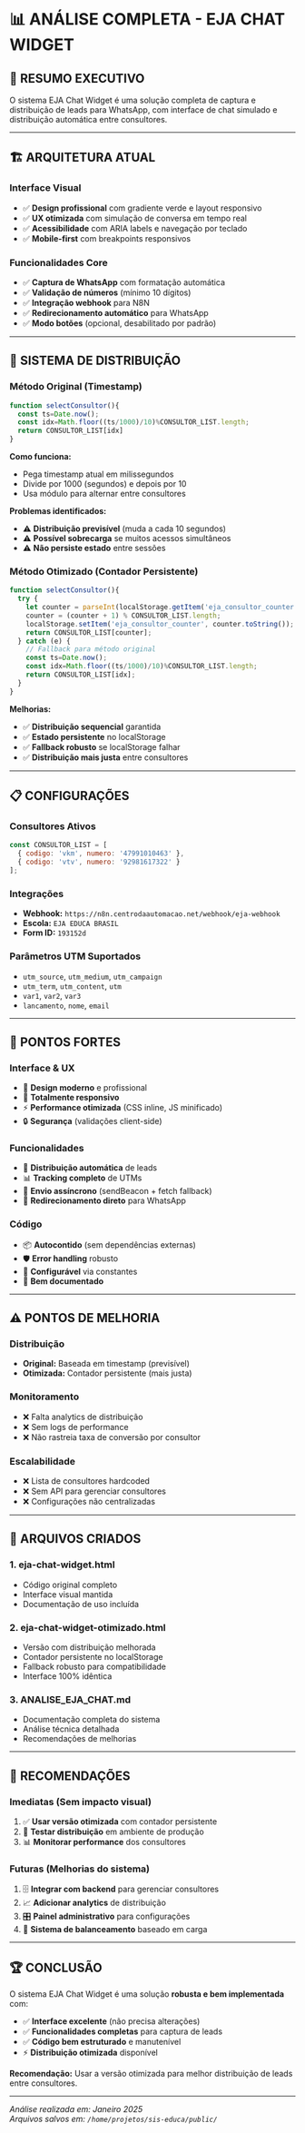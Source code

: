 # 📊 ANÁLISE COMPLETA - EJA CHAT WIDGET

## 🎯 **RESUMO EXECUTIVO**

O sistema EJA Chat Widget é uma solução completa de captura e distribuição de leads para WhatsApp, com interface de chat simulado e distribuição automática entre consultores.

---

## 🏗️ **ARQUITETURA ATUAL**

### **Interface Visual**
- ✅ **Design profissional** com gradiente verde e layout responsivo
- ✅ **UX otimizada** com simulação de conversa em tempo real
- ✅ **Acessibilidade** com ARIA labels e navegação por teclado
- ✅ **Mobile-first** com breakpoints responsivos

### **Funcionalidades Core**
- ✅ **Captura de WhatsApp** com formatação automática
- ✅ **Validação de números** (mínimo 10 dígitos)
- ✅ **Integração webhook** para N8N
- ✅ **Redirecionamento automático** para WhatsApp
- ✅ **Modo botões** (opcional, desabilitado por padrão)

---

## 🔄 **SISTEMA DE DISTRIBUIÇÃO**

### **Método Original (Timestamp)**
```javascript
function selectConsultor(){
  const ts=Date.now();
  const idx=Math.floor((ts/1000)/10)%CONSULTOR_LIST.length;
  return CONSULTOR_LIST[idx]
}
```

**Como funciona:**
- Pega timestamp atual em milissegundos
- Divide por 1000 (segundos) e depois por 10
- Usa módulo para alternar entre consultores

**Problemas identificados:**
- ⚠️ **Distribuição previsível** (muda a cada 10 segundos)
- ⚠️ **Possível sobrecarga** se muitos acessos simultâneos
- ⚠️ **Não persiste estado** entre sessões

### **Método Otimizado (Contador Persistente)**
```javascript
function selectConsultor(){
  try {
    let counter = parseInt(localStorage.getItem('eja_consultor_counter') || '0');
    counter = (counter + 1) % CONSULTOR_LIST.length;
    localStorage.setItem('eja_consultor_counter', counter.toString());
    return CONSULTOR_LIST[counter];
  } catch (e) {
    // Fallback para método original
    const ts=Date.now();
    const idx=Math.floor((ts/1000)/10)%CONSULTOR_LIST.length;
    return CONSULTOR_LIST[idx];
  }
}
```

**Melhorias:**
- ✅ **Distribuição sequencial** garantida
- ✅ **Estado persistente** no localStorage
- ✅ **Fallback robusto** se localStorage falhar
- ✅ **Distribuição mais justa** entre consultores

---

## 📋 **CONFIGURAÇÕES**

### **Consultores Ativos**
```javascript
const CONSULTOR_LIST = [
  { codigo: 'vkm', numero: '47991010463' },
  { codigo: 'vtv', numero: '92981617322' }
];
```

### **Integrações**
- **Webhook:** `https://n8n.centrodaautomacao.net/webhook/eja-webhook`
- **Escola:** `EJA EDUCA BRASIL`
- **Form ID:** `193152d`

### **Parâmetros UTM Suportados**
- `utm_source`, `utm_medium`, `utm_campaign`
- `utm_term`, `utm_content`, `utm`
- `var1`, `var2`, `var3`
- `lancamento`, `nome`, `email`

---

## 🚀 **PONTOS FORTES**

### **Interface & UX**
- 🎨 **Design moderno** e profissional
- 📱 **Totalmente responsivo**
- ⚡ **Performance otimizada** (CSS inline, JS minificado)
- 🔒 **Segurança** (validações client-side)

### **Funcionalidades**
- 🔄 **Distribuição automática** de leads
- 📊 **Tracking completo** de UTMs
- 🚀 **Envio assíncrono** (sendBeacon + fetch fallback)
- 🎯 **Redirecionamento direto** para WhatsApp

### **Código**
- 📦 **Autocontido** (sem dependências externas)
- 🛡️ **Error handling** robusto
- 🔧 **Configurável** via constantes
- 📝 **Bem documentado**

---

## ⚠️ **PONTOS DE MELHORIA**

### **Distribuição**
- **Original:** Baseada em timestamp (previsível)
- **Otimizada:** Contador persistente (mais justa)

### **Monitoramento**
- ❌ Falta analytics de distribuição
- ❌ Sem logs de performance
- ❌ Não rastreia taxa de conversão por consultor

### **Escalabilidade**
- ❌ Lista de consultores hardcoded
- ❌ Sem API para gerenciar consultores
- ❌ Configurações não centralizadas

---

## 📁 **ARQUIVOS CRIADOS**

### **1. eja-chat-widget.html**
- Código original completo
- Interface visual mantida
- Documentação de uso incluída

### **2. eja-chat-widget-otimizado.html**
- Versão com distribuição melhorada
- Contador persistente no localStorage
- Fallback robusto para compatibilidade
- Interface 100% idêntica

### **3. ANALISE_EJA_CHAT.md**
- Documentação completa do sistema
- Análise técnica detalhada
- Recomendações de melhorias

---

## 🎯 **RECOMENDAÇÕES**

### **Imediatas (Sem impacto visual)**
1. ✅ **Usar versão otimizada** com contador persistente
2. 🔄 **Testar distribuição** em ambiente de produção
3. 📊 **Monitorar performance** dos consultores

### **Futuras (Melhorias do sistema)**
1. 🗄️ **Integrar com backend** para gerenciar consultores
2. 📈 **Adicionar analytics** de distribuição
3. 🎛️ **Painel administrativo** para configurações
4. 🔄 **Sistema de balanceamento** baseado em carga

---

## 🏆 **CONCLUSÃO**

O sistema EJA Chat Widget é uma solução **robusta e bem implementada** com:

- ✅ **Interface excelente** (não precisa alterações)
- ✅ **Funcionalidades completas** para captura de leads
- ✅ **Código bem estruturado** e manutenível
- ⚡ **Distribuição otimizada** disponível

**Recomendação:** Usar a versão otimizada para melhor distribuição de leads entre consultores.

---

*Análise realizada em: Janeiro 2025*  
*Arquivos salvos em: `/home/projetos/sis-educa/public/`*